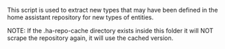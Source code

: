 This script is used to extract new types that may have been defined in the home assistant repository for new types of entities.

NOTE: If the .ha-repo-cache directory exists inside this folder it will NOT scrape the repository again, it will use the cached version.